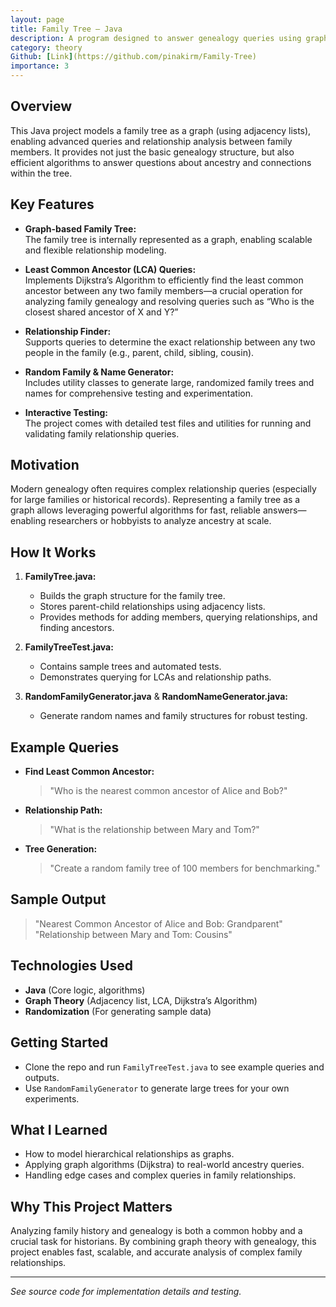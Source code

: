 ```yaml
---
layout: page
title: Family Tree – Java
description: A program designed to answer genealogy queries using graph algorithms, including finding Least Common Ancestors and analyzing familial relationships.
category: theory
Github: [Link](https://github.com/pinakirm/Family-Tree)
importance: 3
---
```


## Overview

This Java project models a family tree as a graph (using adjacency lists), enabling advanced queries and relationship analysis between family members. It provides not just the basic genealogy structure, but also efficient algorithms to answer questions about ancestry and connections within the tree.

## Key Features

- **Graph-based Family Tree:**  
  The family tree is internally represented as a graph, enabling scalable and flexible relationship modeling.

- **Least Common Ancestor (LCA) Queries:**  
  Implements Dijkstra’s Algorithm to efficiently find the least common ancestor between any two family members—a crucial operation for analyzing family genealogy and resolving queries such as “Who is the closest shared ancestor of X and Y?”

- **Relationship Finder:**  
  Supports queries to determine the exact relationship between any two people in the family (e.g., parent, child, sibling, cousin).

- **Random Family & Name Generator:**  
  Includes utility classes to generate large, randomized family trees and names for comprehensive testing and experimentation.

- **Interactive Testing:**  
  The project comes with detailed test files and utilities for running and validating family relationship queries.

## Motivation

Modern genealogy often requires complex relationship queries (especially for large families or historical records). Representing a family tree as a graph allows leveraging powerful algorithms for fast, reliable answers—enabling researchers or hobbyists to analyze ancestry at scale.

## How It Works

1. **FamilyTree.java:**  
   - Builds the graph structure for the family tree.
   - Stores parent-child relationships using adjacency lists.
   - Provides methods for adding members, querying relationships, and finding ancestors.

2. **FamilyTreeTest.java:**  
   - Contains sample trees and automated tests.
   - Demonstrates querying for LCAs and relationship paths.

3. **RandomFamilyGenerator.java** & **RandomNameGenerator.java:**  
   - Generate random names and family structures for robust testing.

## Example Queries

- **Find Least Common Ancestor:**  
  > "Who is the nearest common ancestor of Alice and Bob?"

- **Relationship Path:**  
  > "What is the relationship between Mary and Tom?"

- **Tree Generation:**  
  > "Create a random family tree of 100 members for benchmarking."

## Sample Output
> "Nearest Common Ancestor of Alice and Bob: Grandparent"
> "Relationship between Mary and Tom: Cousins"


## Technologies Used

- **Java** (Core logic, algorithms)
- **Graph Theory** (Adjacency list, LCA, Dijkstra’s Algorithm)
- **Randomization** (For generating sample data)

## Getting Started

- Clone the repo and run `FamilyTreeTest.java` to see example queries and outputs.
- Use `RandomFamilyGenerator` to generate large trees for your own experiments.

## What I Learned

- How to model hierarchical relationships as graphs.
- Applying graph algorithms (Dijkstra) to real-world ancestry queries.
- Handling edge cases and complex queries in family relationships.

## Why This Project Matters

Analyzing family history and genealogy is both a common hobby and a crucial task for historians. By combining graph theory with genealogy, this project enables fast, scalable, and accurate analysis of complex family relationships.

---

_See source code for implementation details and testing._

